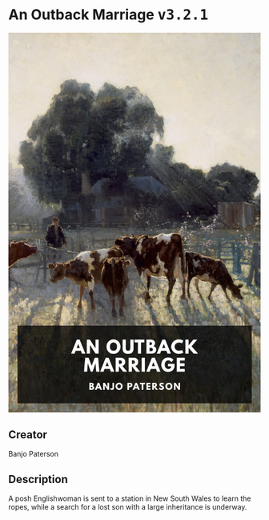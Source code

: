 
# An Outback Marriage <kbd>v3.2.1</kbd>

<center>
  <img src="./cover-1024.jpg"/>
</center>

## Creator
Banjo Paterson

## Description
A posh Englishwoman is sent to a station in New South Wales to learn the ropes, while a search for a lost son with a large inheritance is underway.
